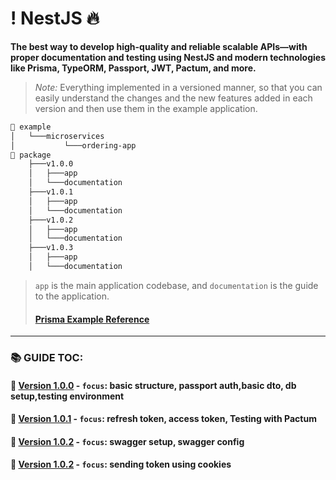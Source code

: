 # ! NestJS 🔥

**The best way to develop high-quality and reliable scalable APIs—with proper documentation and testing using NestJS and modern technologies like Prisma, TypeORM, Passport, JWT, Pactum, and more.**

> _Note:_ Everything implemented in a versioned manner, so that you can easily understand the changes and the new features added in each version and then use them in the example application.





```markdown
📂 example
│   └───microservices
│           └───ordering-app
📂 package
    ├───v1.0.0 
    │   ├───app 
    │   └───documentation
    ├───v1.0.1
    │   ├───app 
    │   └───documentation
    ├───v1.0.2 
    │   ├───app 
    │   └───documentation
    ├───v1.0.3
    │   ├───app
    │   └───documentation
``` 
> `app` is the main application codebase, and `documentation` is the guide to the application.
> #### [Prisma Example Reference ](https://github.com/Subham-Maity/prisma-the-ultimate-resource/blob/main/prisma/schema.prisma)
-------


### 📚 GUIDE TOC:

#### 📌 [Version 1.0.0](package/v1.0.0/documentation/README.md) - `focus`: basic structure, passport auth,basic dto, db setup,testing environment

#### 📌 [Version 1.0.1](package/v1.0.1/documentation/README.md) - `focus`: refresh token, access token, Testing with Pactum

#### 📌 [Version 1.0.2](package/v1.0.2/documentation/README.md) - `focus`: swagger setup, swagger config

#### 📌 [Version 1.0.2](package/v1.0.3/documentation/README.md) - `focus`: sending token using cookies